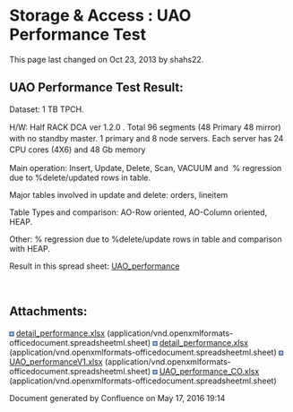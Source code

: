 <span id="title-text"> Storage & Access : UAO Performance Test </span>
======================================================================

This page last changed on Oct 23, 2013 by shahs22.

UAO Performance Test Result:
----------------------------

Dataset: 1 TB TPCH. 

<span style="line-height: 1.4285715;">H/W: Half RACK DCA ver 1.2.0 . Total 96 segments (48 Primary 48 mirror) with no standby master. 1 primary and 8 node servers. Each server has 24 CPU cores (4X6) and 48 Gb memory</span>

Main operation: Insert, Update, Delete, Scan, VACUUM and  % regression due to %delete/updated rows in table.

Major tables involved in update and delete: orders, lineitem

Table Types and comparison: AO-Row oriented, AO-Column oriented, HEAP. 

Other: % regression due to %delete/update rows in table and comparison with HEAP. 

Result in this spread sheet: [UAO\_performance](attachments/61214591/64192790.xlsx)

 

Attachments:
------------

<img src="images/icons/bullet_blue.gif" width="8" height="8" /> [detail\_performance.xlsx](attachments/61214591/62783507.xlsx) (application/vnd.openxmlformats-officedocument.spreadsheetml.sheet)
<img src="images/icons/bullet_blue.gif" width="8" height="8" /> [detail\_performance.xlsx](attachments/61214591/62783506.xlsx) (application/vnd.openxmlformats-officedocument.spreadsheetml.sheet)
<img src="images/icons/bullet_blue.gif" width="8" height="8" /> [UAO\_performanceV1.xlsx](attachments/61214591/62783508.xlsx) (application/vnd.openxmlformats-officedocument.spreadsheetml.sheet)
<img src="images/icons/bullet_blue.gif" width="8" height="8" /> [UAO\_performance\_CO.xlsx](attachments/61214591/64192790.xlsx) (application/vnd.openxmlformats-officedocument.spreadsheetml.sheet)

Document generated by Confluence on May 17, 2016 19:14


